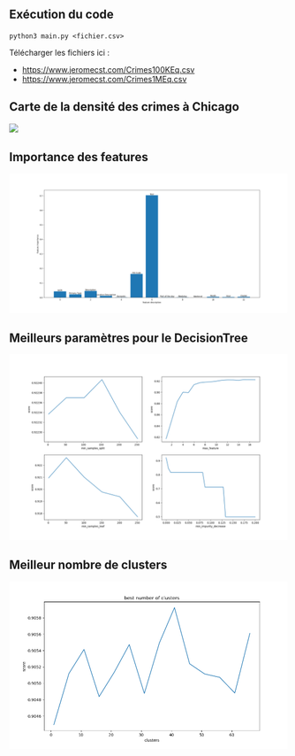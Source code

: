 ## Exécution du code

```
python3 main.py <fichier.csv>
```

Télécharger les fichiers ici :
* https://www.jeromecst.com/Crimes100KEq.csv
* https://www.jeromecst.com/Crimes1MEq.csv


## Carte de la densité des crimes à Chicago

![](carte_densité.png)

## Importance des features

![](feature_importance.png)

## Meilleurs paramètres pour le DecisionTree

![](bestParamDecisionTree.png)

## Meilleur nombre de clusters

![](bestNumClusters.png)

